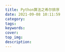 ```yaml
---
title: Python算法之希尔排序
date: 2021-09-08 10:11:59
category:
tags:
keywords:
cover:
top_img:
description:
---
```




